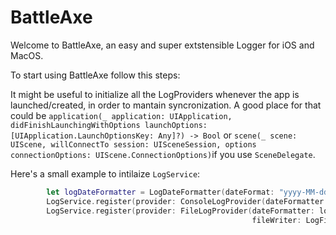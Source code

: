 # BattleAxe

Welcome to BattleAxe, an easy and super extstensible Logger for iOS and MacOS.

To start using BattleAxe follow this steps:

It might be useful to initialize all the LogProviders whenever the app is launched/created, in order to mantain syncronization.
A good place for that could be `application(_ application: UIApplication, didFinishLaunchingWithOptions launchOptions: [UIApplication.LaunchOptionsKey: Any]?) -> Bool` or `scene(_ scene: UIScene, willConnectTo session: UISceneSession, options connectionOptions: UIScene.ConnectionOptions)`if you use `SceneDelegate`.

Here's a small example to intilaize `LogService`:
``` swift
        let logDateFormatter = LogDateFormatter(dateFormat: "yyyy-MM-dd HH:mm:ssSSS")
        LogService.register(provider: ConsoleLogProvider(dateFormatter: logDateFormatter))
        LogService.register(provider: FileLogProvider(dateFormatter: logDateFormatter,
                                                      fileWriter: LogFileWriter(filePath: "~/logs.log")))
```
